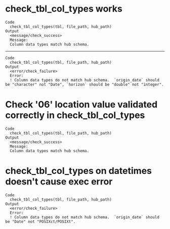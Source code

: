 # check_tbl_col_types works

    Code
      check_tbl_col_types(tbl, file_path, hub_path)
    Output
      <message/check_success>
      Message:
      Column data types match hub schema.

---

    Code
      check_tbl_col_types(tbl, file_path, hub_path)
    Output
      <error/check_failure>
      Error:
      ! Column data types do not match hub schema.  `origin_date` should be "character" not "Date", `horizon` should be "double" not "integer".

# Check '06' location value validated correctly in check_tbl_col_types

    Code
      check_tbl_col_types(tbl, file_path, hub_path)
    Output
      <message/check_success>
      Message:
      Column data types match hub schema.

# check_tbl_col_types on datetimes doesn't cause exec error

    Code
      check_tbl_col_types(tbl, file_path, hub_path)
    Output
      <error/check_failure>
      Error:
      ! Column data types do not match hub schema.  `origin_date` should be "Date" not "POSIXct/POSIXt".

